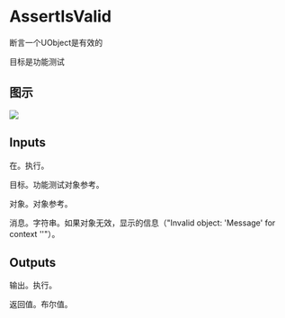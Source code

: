 # AssertIsValid

断言一个UObject是有效的

目标是功能测试

## 图示

![]($-20221218-17592827.png)

## Inputs

在。执行。

目标。功能测试对象参考。

对象。对象参考。

消息。字符串。如果对象无效，显示的信息（"Invalid object: 'Message' for context ''"）。 

## Outputs

输出。执行。

返回值。布尔值。
